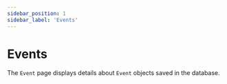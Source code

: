 ```yaml
---
sidebar_position: 1
sidebar_label: 'Events'
---
```


# Events
The `Event` page displays details about `Event` objects saved in the database.